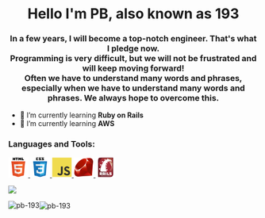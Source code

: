<h1 align="center">Hello I'm PB, also known as 193</h1>
<h3 align="center">In a few years, I will become a top-notch engineer. That's what I pledge now.<br>Programming is very difficult, but we will not be frustrated and will keep moving forward! <br> Often we have to understand many words and phrases, especially when we have to understand many words and phrases. We always hope to overcome this.</h3>

- 🌱 I’m currently learning **Ruby on Rails**
- 🌱 I’m currently learning **AWS**

<p align="left">
</p>

<h3 align="left">Languages and Tools:</h3>
<p align="left"> 
  <a href="https://www.w3.org/html/" target="_blank" rel="noreferrer"> <img src="https://raw.githubusercontent.com/devicons/devicon/master/icons/html5/html5-original-wordmark.svg" alt="html5" width="40" height="40"/> </a>  <a href="https://www.w3schools.com/css/" target="_blank" rel="noreferrer"> <img src="https://raw.githubusercontent.com/devicons/devicon/master/icons/css3/css3-original-wordmark.svg" alt="css3" width="40" height="40"/> </a>  <a href="https://developer.mozilla.org/en-US/docs/Web/JavaScript" target="_blank" rel="noreferrer"> <img src="https://raw.githubusercontent.com/devicons/devicon/master/icons/javascript/javascript-original.svg" alt="javascript" width="40" height="40"/> </a>  <a href="https://www.ruby-lang.org/en/" target="_blank" rel="noreferrer"> <img src="https://raw.githubusercontent.com/devicons/devicon/master/icons/ruby/ruby-original.svg" alt="ruby" width="40" height="40"/> </a>  <a href="https://rubyonrails.org" target="_blank" rel="noreferrer"> <img src="https://raw.githubusercontent.com/devicons/devicon/master/icons/rails/rails-original-wordmark.svg" alt="rails" width="40" height="40"/> </a> 
</p>

<p><img align="left" src="http://github-profile-summary-cards.vercel.app/api/cards/profile-details?username=pb-193&theme=github"></p>
<br>
<p><img align="left" src="https://github-readme-streak-stats.herokuapp.com/?user=pb-193&" alt="pb-193" /></p>

<p><img align="center" src="https://github-readme-stats.vercel.app/api/top-langs?username=pb-193&show_icons=true&locale=en&layout=compact" alt="pb-193" /></p>




